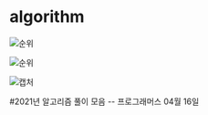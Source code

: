 # algorithm
![순위](https://user-images.githubusercontent.com/60381901/114979079-3501fa00-9ec5-11eb-9b4f-a28f0652fae9.PNG)


![순위](https://user-images.githubusercontent.com/60381901/115203889-e194e380-a132-11eb-98ff-b4358113b00b.PNG)

![캡처](https://user-images.githubusercontent.com/60381901/115210075-33d90300-a139-11eb-8c4a-6e2ac5e85f71.PNG)

#2021년 알고리즘 풀이 모음 -- 프로그래머스 04월 16일 
